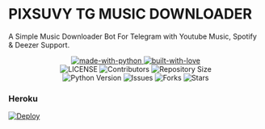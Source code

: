 # PIXSUVY TG MUSIC DOWNLOADER
A Simple Music Downloader Bot For Telegram with Youtube Music, Spotify & Deezer Support.

<p align="center">
    <a href="https://python.org">
        <img src="http://forthebadge.com/images/badges/made-with-python.svg" alt="made-with-python">
    </a>
    <a href="https://GitHub.com/slrub">
        <img src="http://ForTheBadge.com/images/badges/built-with-love.svg" alt="built-with-love">
    </a> <br>
    <img src="https://img.shields.io/github/license/pixsuvy/tg-musicdl?style=for-the-badge&logo=appveyor" alt="LICENSE">
    <img src="https://img.shields.io/github/contributors/pixsuvy/tg-musicdl?style=for-the-badge&logo=appveyor" alt="Contributors">
    <img src="https://img.shields.io/github/repo-size/pixsuvy/tg-musicdl?style=for-the-badge&logo=appveyor" alt="Repository Size"> <br>
    <img src="https://img.shields.io/badge/python-3.9-green?style=for-the-badge&logo=appveyor" alt="Python Version">
    <img src="https://img.shields.io/github/issues/pixsuvy/tg-musicdl?style=for-the-badge&logo=appveyor" alt="Issues">
    <img src="https://img.shields.io/github/forks/pixsuvy/tg-musicdl?style=for-the-badge&logo=appveyor" alt="Forks">
    <img src="https://img.shields.io/github/stars/pixsuvy/tg-musicdl?style=for-the-badge&logo=appveyor" alt="Stars">
</p>

### Heroku
[![Deploy](https://www.herokucdn.com/deploy/button.svg)](https://dashboard.heroku.com/new?template=https://github.com/pixsuvy/tg-musicdl/)
